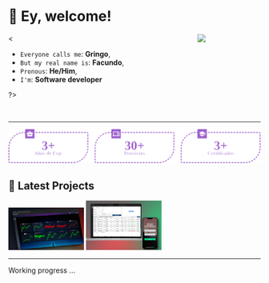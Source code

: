 # 👋 Ey, welcome!

<img align="right" width="25%" src="https://media0.giphy.com/media/0TtX2qqpxp3pIafzio/giphy.gif?cid=ecf05e47cqmzku9536jcg7m8zoyfncgctxeae3mnemszgjbm&ep=v1_stickers_search&rid=giphy.gif&ct=s" />

<

* `Everyone calls me`: **Gringo**,
* `But my real name is`: **Facundo**,
* `Pronous`: **He/Him**,
* `I'm`: **Software developer**

?>

<br>
<hr/>

<p align="center" width="100vw">
    <img width="800px" src="./README/public/estadisticas.png" />
</p>

## 🚀 Latest Projects

<img src="./README/public/wallet.png" width="30%" alt="Wallet"/>
<img src="./README/public/copyshop.png" width="30%" alt="copyshop application"/>
<img src="" width="30%"/>

<hr>
<p>Working progress ...</p>